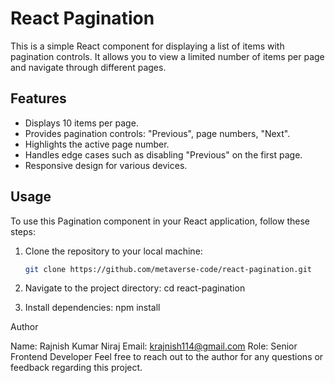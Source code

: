 # React Pagination

This is a simple React component for displaying a list of items with pagination controls. It allows you to view a limited number of items per page and navigate through different pages.

## Features

- Displays 10 items per page.
- Provides pagination controls: "Previous", page numbers, "Next".
- Highlights the active page number.
- Handles edge cases such as disabling "Previous" on the first page.
- Responsive design for various devices.

## Usage

To use this Pagination component in your React application, follow these steps:

1. Clone the repository to your local machine:

   ```bash
   git clone https://github.com/metaverse-code/react-pagination.git

2. Navigate to the project directory:
cd react-pagination

3. Install dependencies:
npm install


Author

Name: Rajnish Kumar Niraj
Email: krajnish114@gmail.com
Role: Senior Frontend Developer
Feel free to reach out to the author for any questions or feedback regarding this project.


